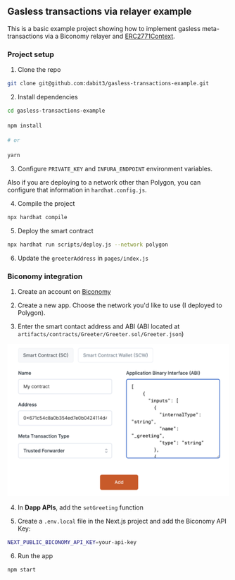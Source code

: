## Gasless transactions via relayer example

This is a basic example project showing how to implement gasless meta-transactions via a Biconomy relayer and [ERC2771Context](https://docs.openzeppelin.com/contracts/4.x/api/metatx).

### Project setup

1. Clone the repo

```sh
git clone git@github.com:dabit3/gasless-transactions-example.git
```

2. Install dependencies

```sh
cd gasless-transactions-example

npm install

# or

yarn
```

3. Configure `PRIVATE_KEY` and `INFURA_ENDPOINT` environment variables.

Also if you are deploying to a network other than Polygon, you can configure that information in `hardhat.config.js`.

4. Compile the project

```sh
npx hardhat compile
```

5. Deploy the smart contract

```sh
npx hardhat run scripts/deploy.js --network polygon
```

6. Update the `greeterAddress` in `pages/index.js`

### Biconomy integration

1. Create an account on [Biconomy](http://biconomy.io)

2. Create a new app. Choose the network you'd like to use (I deployed to Polygon).

3. Enter the smart contact address and ABI (ABI located at `artifacts/contracts/Greeter/Greeter.sol/Greeter.json`)

![Biconomy setup](setup.png)

4. In __Dapp APIs__, add the `setGreeting` function

5. Create a `.env.local` file in the Next.js project and add the Biconomy API Key:

```sh
NEXT_PUBLIC_BICONOMY_API_KEY=your-api-key
```

6. Run the app

```sh
npm start
```